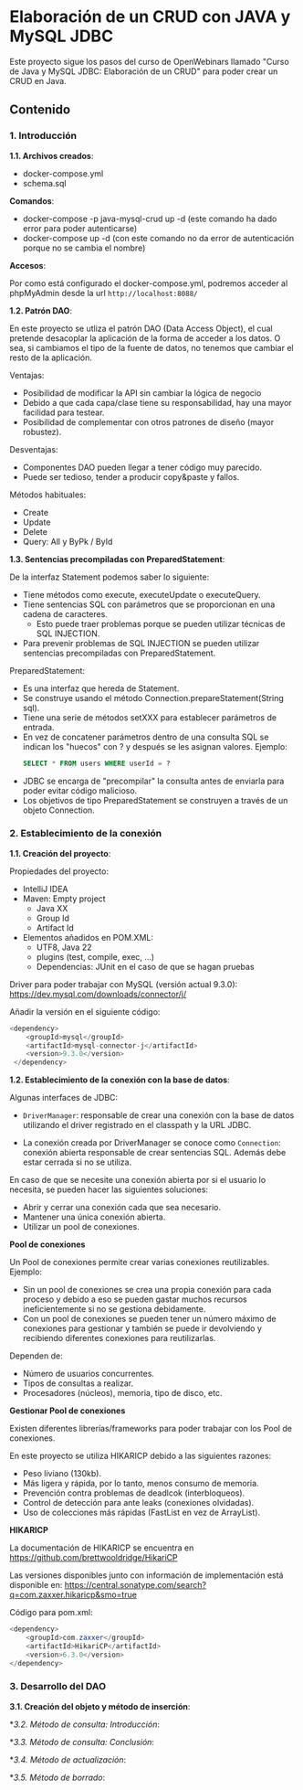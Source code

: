 # Elaboración de un CRUD con JAVA y MySQL JDBC

Este proyecto sigue los pasos del curso de OpenWebinars llamado "Curso de Java y MySQL JDBC: Elaboración de un CRUD" para poder crear un CRUD en Java.

## Contenido

### 1. Introducción

**1.1. Archivos creados**:

- docker-compose.yml
- schema.sql

**Comandos**:
- docker-compose -p java-mysql-crud up -d (este comando ha dado error para poder autenticarse)
- docker-compose up -d (con este comando no da error de autenticación porque no se cambia el nombre)

**Accesos**:

Por como está configurado el docker-compose.yml, podremos acceder al phpMyAdmin desde la url `http://localhost:8088/`

**1.2. Patrón DAO**:

En este proyecto se utliza el patrón DAO (Data Access Object), el cual pretende desacoplar la aplicación de la forma de acceder a los datos. O sea, si cambiamos el tipo de la fuente de datos, no tenemos que cambiar el resto de la aplicación. 

Ventajas:
- Posibilidad de modificar la API sin cambiar la lógica de negocio
- Debido a que cada capa/clase tiene su responsabilidad, hay una mayor facilidad para testear.
- Posibilidad de complementar con otros patrones de diseño (mayor robustez).

Desventajas:
- Componentes DAO pueden llegar a tener código muy parecido.
- Puede ser tedioso, tender a producir copy&paste y fallos.

Métodos habituales:
- Create
- Update
- Delete
- Query: All y ByPk / ById

**1.3. Sentencias precompiladas con PreparedStatement**:

De la interfaz Statement podemos saber lo siguiente:
- Tiene métodos como execute, executeUpdate o executeQuery.
- Tiene sentencias SQL con parámetros que se proporcionan en una cadena de caracteres.
    - Esto puede traer problemas porque se pueden utilizar técnicas de SQL INJECTION.
- Para prevenir problemas de SQL INJECTION se pueden utilizar sentencias precompiladas con PreparedStatement.

PreparedStatement:
- Es una interfaz que hereda de Statement.
- Se construye usando el método Connection.prepareStatement(String sql).
- Tiene una serie de métodos setXXX para establecer parámetros de entrada.
- En vez de concatener parámetros dentro de una consulta SQL se indican los "huecos" con ? y después se les asignan valores. Ejemplo:
  ```sql
  SELECT * FROM users WHERE userId = ?
  ```
- JDBC se encarga de "precompilar" la consulta antes de enviarla para poder evitar código malicioso.
- Los objetivos de tipo PreparedStatement se construyen a través de un objeto Connection.

### 2. Establecimiento de la conexión

**1.1. Creación del proyecto**:

Propiedades del proyecto:
- IntelliJ IDEA 
- Maven: Empty project
    - Java XX
    - Group Id
    - Artifact Id
- Elementos añadidos en POM.XML:
    - UTF8, Java 22
    - plugins (test, compile, exec, ...)
    - Dependencias: JUnit en el caso de que se hagan pruebas

Driver para poder trabajar con MySQL (versión actual 9.3.0): https://dev.mysql.com/downloads/connector/j/

Añadir la versión en el siguiente código:
```java
<dependency>
    <groupId>mysql</groupId>
    <artifactId>mysql-connector-j</artifactId>
    <version>9.3.0</version>
 </dependency>
```

**1.2. Establecimiento de la conexión con la base de datos**:

Algunas interfaces de JDBC:
- `DriverManager`: responsable de crear una conexión con la base de datos utilizando el driver registrado en el classpath y la URL JDBC.

- La conexión creada por DriverManager se conoce como `Connection`: conexión abierta responsable de crear sentencias SQL. Además debe estar cerrada si no se utiliza.

En caso de que se necesite una conexión abierta por si el usuario lo necesita, se pueden hacer las siguientes soluciones:
- Abrir y cerrar una conexión cada que sea necesario.
- Mantener una única conexión abierta.
- Utilizar un pool de conexiones.

**Pool de conexiones**

Un Pool de conexiones permite crear varias conexiones reutilizables. Ejemplo:
- Sin un pool de conexiones se crea una propia conexión para cada proceso y debido a eso se pueden gastar muchos recursos ineficientemente si no se gestiona debidamente.
- Con un pool de conexiones se pueden tener un número máximo de conexiones para gestionar y también se puede ir devolviendo y recibiendo diferentes conexiones para reutilizarlas.

Dependen de:
- Número de usuarios concurrentes.
- Tipos de consultas a realizar.
- Procesadores (núcleos), memoria, tipo de disco, etc.

**Gestionar Pool de conexiones**

Existen diferentes librerías/frameworks para poder trabajar con los Pool de conexiones.

En este proyecto se utiliza HIKARICP debido a las siguientes razones:
- Peso liviano (130kb).
- Más ligera y rápida, por lo tanto, menos consumo de memoria.
- Prevención contra problemas de deadlcok (interbloqueos).
- Control de detección para ante leaks (conexiones olvidadas).
- Uso de colecciones más rápidas (FastList en vez de ArrayList).


**HIKARICP**

La documentación de HIKARICP se encuentra en https://github.com/brettwooldridge/HikariCP

Las versiones disponibles junto con información de implementación está disponible en: https://central.sonatype.com/search?q=com.zaxxer.hikaricp&smo=true

Código para pom.xml:
```java
<dependency>
    <groupId>com.zaxxer</groupId>
    <artifactId>HikariCP</artifactId>
    <version>6.3.0</version>
</dependency>
```

### 3. Desarrollo del DAO

**3.1. Creación del objeto y método de inserción**:


**3.2. Método de consulta: Introducción*:

**3.3. Método de consulta: Conclusión*:

**3.4. Método de actualización*:

**3.5. Método de borrado*:



